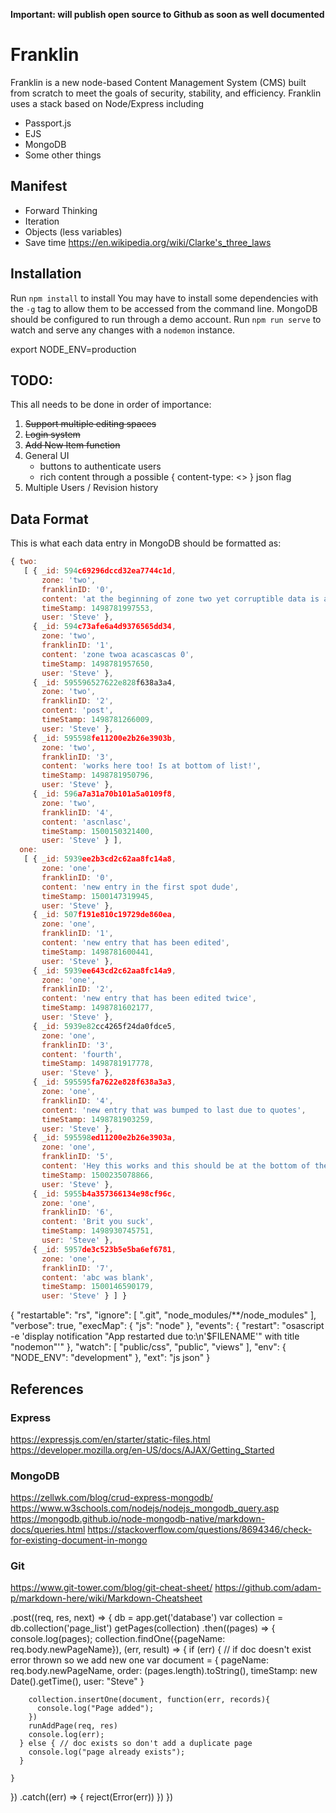 __**Important:** will publish open source to Github as soon as well documented__
# Franklin
Franklin is a new node-based Content Management System (CMS) built from scratch to meet the goals of security, stability, and efficiency. Franklin uses a stack based on Node/Express including
- Passport.js
- EJS
- MongoDB
- Some other things

## Manifest
- Forward Thinking
- Iteration
- Objects (less variables)
- Save time
https://en.wikipedia.org/wiki/Clarke's_three_laws

## Installation
Run `npm install` to install
You may have to install some dependencies with the `-g` tag to allow them to be accessed from the command line.
MongoDB should be configured to run through a demo account.
Run `npm run serve` to watch and serve any changes with a `nodemon` instance.

export NODE_ENV=production

## TODO:
This all needs to be done in order of importance:
1. ~~Support multiple editing spaces~~
2. ~~Login system~~
3. ~~Add New Item function~~
4. General UI
	- buttons to authenticate users
	- rich content through a possible { content-type: <> } json flag
5. Multiple Users / Revision history

## Data Format
This is what each data entry in MongoDB should be formatted as:
```javascript
{ two: 
   [ { _id: 594c69296dccd32ea7744c1d,
       zone: 'two',
       franklinID: '0',
       content: 'at the beginning of zone two yet corruptible data is an issue everywhere',
       timeStamp: 1498781997553,
       user: 'Steve' },
     { _id: 594c73afe6a4d9376565dd34,
       zone: 'two',
       franklinID: '1',
       content: 'zone twoa acascascas 0',
       timeStamp: 1498781957650,
       user: 'Steve' },
     { _id: 595596527622e828f638a3a4,
       zone: 'two',
       franklinID: '2',
       content: 'post',
       timeStamp: 1498781266009,
       user: 'Steve' },
     { _id: 595598fe11200e2b26e3903b,
       zone: 'two',
       franklinID: '3',
       content: 'works here too! Is at bottom of list!',
       timeStamp: 1498781950796,
       user: 'Steve' },
     { _id: 596a7a31a70b101a5a0109f8,
       zone: 'two',
       franklinID: '4',
       content: 'ascnlasc',
       timeStamp: 1500150321400,
       user: 'Steve' } ],
  one: 
   [ { _id: 5939ee2b3cd2c62aa8fc14a8,
       zone: 'one',
       franklinID: '0',
       content: 'new entry in the first spot dude',
       timeStamp: 1500147319945,
       user: 'Steve' },
     { _id: 507f191e810c19729de860ea,
       zone: 'one',
       franklinID: '1',
       content: 'new entry that has been edited',
       timeStamp: 1498781600441,
       user: 'Steve' },
     { _id: 5939ee643cd2c62aa8fc14a9,
       zone: 'one',
       franklinID: '2',
       content: 'new entry that has been edited twice',
       timeStamp: 1498781602177,
       user: 'Steve' },
     { _id: 5939e82cc4265f24da0fdce5,
       zone: 'one',
       franklinID: '3',
       content: 'fourth',
       timeStamp: 1498781917778,
       user: 'Steve' },
     { _id: 595595fa7622e828f638a3a3,
       zone: 'one',
       franklinID: '4',
       content: 'new entry that was bumped to last due to quotes',
       timeStamp: 1498781903259,
       user: 'Steve' },
     { _id: 595598ed11200e2b26e3903a,
       zone: 'one',
       franklinID: '5',
       content: 'Hey this works and this should be at the bottom of the list',
       timeStamp: 1500235078866,
       user: 'Steve' },
     { _id: 5955b4a357366134e98cf96c,
       zone: 'one',
       franklinID: '6',
       content: 'Brit you suck',
       timeStamp: 1498930745751,
       user: 'Steve' },
     { _id: 5957de3c523b5e5ba6ef6781,
       zone: 'one',
       franklinID: '7',
       content: 'abc was blank',
       timeStamp: 1500146590179,
       user: 'Steve' } ] }


```

{
  "restartable": "rs",
  "ignore": [
    ".git",
    "node_modules/**/node_modules"
  ],
  "verbose": true,
  "execMap": {
    "js": "node"
  },
  "events": {
    "restart": "osascript -e 'display notification \"App restarted due to:\n'$FILENAME'\" with title \"nodemon\"'"
  },
  "watch": [
    "public/css",
    "public",
    "views"
  ],
  "env": {
    "NODE_ENV": "development"
  },
  "ext": "js json"
}


## References
### Express
https://expressjs.com/en/starter/static-files.html
https://developer.mozilla.org/en-US/docs/AJAX/Getting_Started

### MongoDB
https://zellwk.com/blog/crud-express-mongodb/
https://www.w3schools.com/nodejs/nodejs_mongodb_query.asp
https://mongodb.github.io/node-mongodb-native/markdown-docs/queries.html
https://stackoverflow.com/questions/8694346/check-for-existing-document-in-mongo

### Git
https://www.git-tower.com/blog/git-cheat-sheet/
https://github.com/adam-p/markdown-here/wiki/Markdown-Cheatsheet



.post((req, res, next) => {
  db = app.get('database')
  var collection = db.collection('page_list')
  getPages(collection)
  .then((pages) => {
    console.log(pages);
    collection.findOne({pageName: req.body.newPageName}), (err, result) => {
      if (err) { // if doc doesn't exist error thrown so we add new one
        var document = {
          pageName: req.body.newPageName,
          order: (pages.length).toString(),
          timeStamp: new Date().getTime(),
          user: "Steve"
        }

        collection.insertOne(document, function(err, records){
          console.log("Page added");
        })
        runAddPage(req, res)
        console.log(err);
      } else { // doc exists so don't add a duplicate page
        console.log("page already exists");
      }
      
    }
    
  })
  .catch((err) => {
    reject(Error(err))
  })
})